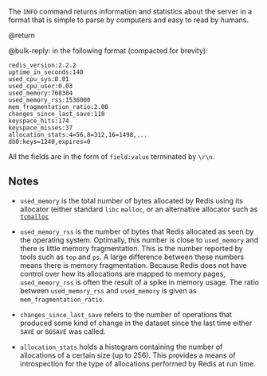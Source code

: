 The `INFO` command returns information and statistics about the server in a
format that is simple to parse by computers and easy to read by humans.

@return

@bulk-reply: in the following format (compacted for brevity):

    redis_version:2.2.2
    uptime_in_seconds:148
    used_cpu_sys:0.01
    used_cpu_user:0.03
    used_memory:768384
    used_memory_rss:1536000
    mem_fragmentation_ratio:2.00
    changes_since_last_save:118
    keyspace_hits:174
    keyspace_misses:37
    allocation_stats:4=56,8=312,16=1498,...
    db0:keys=1240,expires=0

All the fields are in the form of `field:value` terminated by `\r\n`.

## Notes

* `used_memory` is the total number of bytes allocated by Redis using its
  allocator (either standard `libc` `malloc`, or an alternative allocator such
  as [`tcmalloc`][hcgcpgp]

* `used_memory_rss` is the number of bytes that Redis allocated as seen by the
  operating system.
  Optimally, this number is close to `used_memory` and there is little memory
  fragmentation.
  This is the number reported by tools such as `top` and `ps`.
  A large difference between these numbers means there is memory fragmentation.
  Because Redis does not have control over how its allocations are mapped to
  memory pages, `used_memory_rss` is often the result of a spike in memory
  usage.
  The ratio between `used_memory_rss` and `used_memory` is given as
  `mem_fragmentation_ratio`.

* `changes_since_last_save` refers to the number of operations that produced
  some kind of change in the dataset since the last time either `SAVE` or
  `BGSAVE` was called.

* `allocation_stats` holds a histogram containing the number of allocations of a
  certain size (up to 256).
  This provides a means of introspection for the type of allocations performed
  by Redis at run time.

[hcgcpgp]: http://code.google.com/p/google-perftools/
